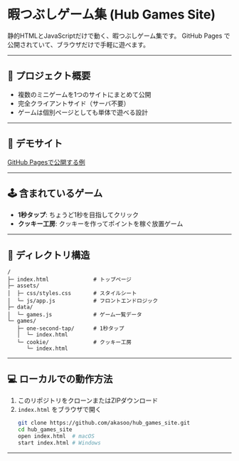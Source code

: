 # 暇つぶしゲーム集 (Hub Games Site)

静的HTMLとJavaScriptだけで動く、暇つぶしゲーム集です。
GitHub Pages で公開されていて、ブラウザだけで手軽に遊べます。

---

## 🎯 プロジェクト概要
- 複数のミニゲームを1つのサイトにまとめて公開
- 完全クライアントサイド（サーバ不要）
- ゲームは個別ページとしても単体で遊べる設計

---

## 🚀 デモサイト
[GitHub Pagesで公開する例](https://akasoo.github.io/hub_games_site/)

---

## 🕹️ 含まれているゲーム
- **1秒タップ**: ちょうど1秒を目指してクリック
- **クッキー工房**: クッキーを作ってポイントを稼ぐ放置ゲーム

---

## 📂 ディレクトリ構造
```
/
├─ index.html              # トップページ
├─ assets/
│  ├─ css/styles.css       # スタイルシート
│  └─ js/app.js            # フロントエンドロジック
├─ data/
│  └─ games.js             # ゲーム一覧データ
└─ games/
   ├─ one-second-tap/      # 1秒タップ
   │  └─ index.html
   └─ cookie/              # クッキー工房
      └─ index.html
```

---

## 💻 ローカルでの動作方法
1. このリポジトリをクローンまたはZIPダウンロード
2. `index.html` をブラウザで開く
   ```bash
   git clone https://github.com/akasoo/hub_games_site.git
   cd hub_games_site
   open index.html  # macOS
   start index.html # Windows
   ```

---

